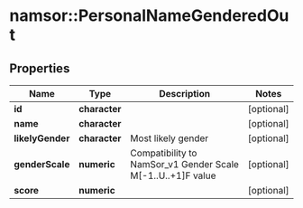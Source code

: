 # namsor::PersonalNameGenderedOut

## Properties
Name | Type | Description | Notes
------------ | ------------- | ------------- | -------------
**id** | **character** |  | [optional] 
**name** | **character** |  | [optional] 
**likelyGender** | **character** | Most likely gender | [optional] 
**genderScale** | **numeric** | Compatibility to NamSor_v1 Gender Scale M[-1..U..+1]F value | [optional] 
**score** | **numeric** |  | [optional] 


